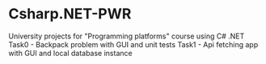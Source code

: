 # Csharp.NET-PWR
University projects for "Programming platforms" course using C# .NET  
Task0 - Backpack problem with GUI and unit tests
Task1 - Api fetching app with GUI and local database instance 

